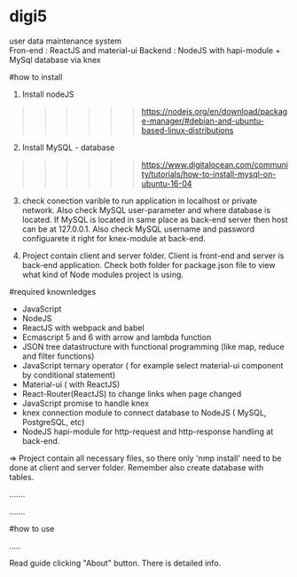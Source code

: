 # digi5
user data maintenance system  
Fron-end : ReactJS and material-ui
Backend : NodeJS with hapi-module + MySql database via knex


#how to install

1. Install nodeJS
>>>>>> https://nodejs.org/en/download/package-manager/#debian-and-ubuntu-based-linux-distributions
2. Install MySQL - database
>>>>>> https://www.digitalocean.com/community/tutorials/how-to-install-mysql-on-ubuntu-16-04
3. check conection varible to run application in localhost or private network. Also check MySQL user-parameter and where database is located. 
If MySQL is located in same place as back-end server then host can be at 127.0.0.1. Also check MySQL username and password configuarete it right for knex-module at back-end. 

4. Project contain client and server folder. Client is front-end and server is back-end application. Check both folder for package.json file to view what kind of Node modules project is using.


#required knownledges

- JavaScript
- NodeJS
- ReactJS with webpack and babel
- Ecmascript 5 and 6 with arrow and lambda function
- JSON tree datastructure with functional programming (like map, reduce and filter functions)
- JavaScript ternary operator ( for example select material-ui component by conditional statement)
- Material-ui ( with ReactJS)
- React-Router(ReactJS) to change links when page changed
- JavaScript promise to handle knex 
- knex connection module to connect database to NodeJS ( MySQL, PostgreSQL, etc)
- NodeJS hapi-module for http-request and http-response handling at back-end.

=> Project contain all necessary files, so there only 'nmp install' need to be done at client and server folder. Remember also create database with tables.






.......

.......


#how to use

.....

Read guide clicking "About" button. There is detailed info. 


